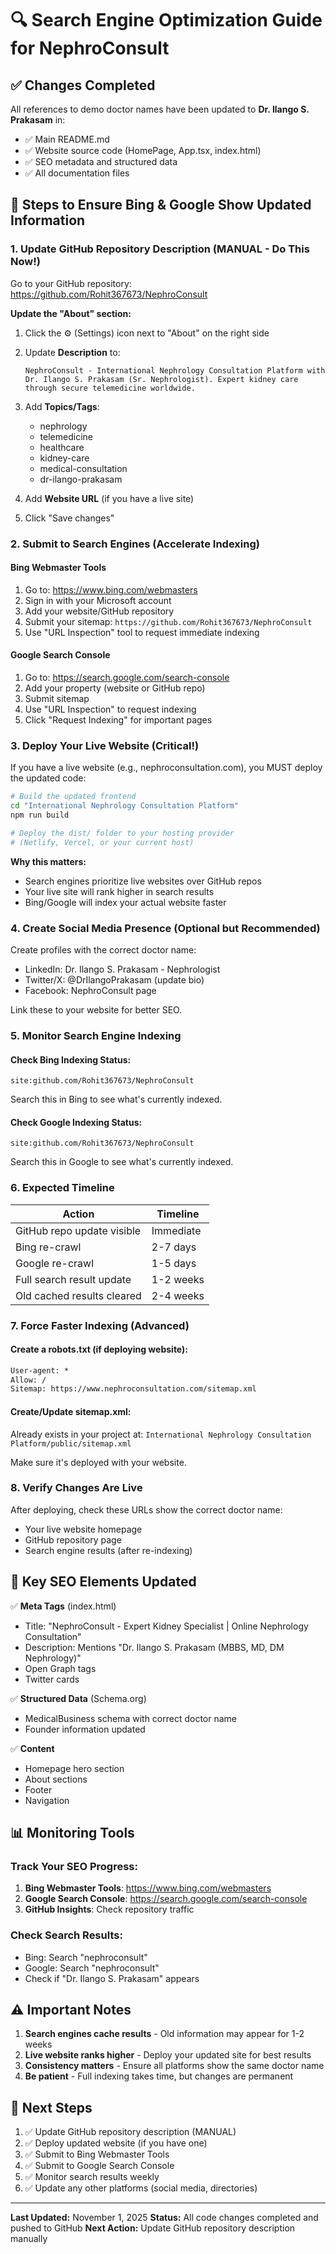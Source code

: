 # 🔍 Search Engine Optimization Guide for NephroConsult

## ✅ Changes Completed

All references to demo doctor names have been updated to **Dr. Ilango S. Prakasam** in:
- ✅ Main README.md
- ✅ Website source code (HomePage, App.tsx, index.html)
- ✅ SEO metadata and structured data
- ✅ All documentation files

## 🚀 Steps to Ensure Bing & Google Show Updated Information

### 1. **Update GitHub Repository Description** (MANUAL - Do This Now!)

Go to your GitHub repository: https://github.com/Rohit367673/NephroConsult

**Update the "About" section:**
1. Click the ⚙️ (Settings) icon next to "About" on the right side
2. Update **Description** to:
   ```
   NephroConsult - International Nephrology Consultation Platform with Dr. Ilango S. Prakasam (Sr. Nephrologist). Expert kidney care through secure telemedicine worldwide.
   ```
3. Add **Topics/Tags**:
   - nephrology
   - telemedicine
   - healthcare
   - kidney-care
   - medical-consultation
   - dr-ilango-prakasam

4. Add **Website URL** (if you have a live site)

5. Click "Save changes"

### 2. **Submit to Search Engines** (Accelerate Indexing)

#### Bing Webmaster Tools
1. Go to: https://www.bing.com/webmasters
2. Sign in with your Microsoft account
3. Add your website/GitHub repository
4. Submit your sitemap: `https://github.com/Rohit367673/NephroConsult`
5. Use "URL Inspection" tool to request immediate indexing

#### Google Search Console
1. Go to: https://search.google.com/search-console
2. Add your property (website or GitHub repo)
3. Submit sitemap
4. Use "URL Inspection" to request indexing
5. Click "Request Indexing" for important pages

### 3. **Deploy Your Live Website** (Critical!)

If you have a live website (e.g., nephroconsultation.com), you MUST deploy the updated code:

```bash
# Build the updated frontend
cd "International Nephrology Consultation Platform"
npm run build

# Deploy the dist/ folder to your hosting provider
# (Netlify, Vercel, or your current host)
```

**Why this matters:**
- Search engines prioritize live websites over GitHub repos
- Your live site will rank higher in search results
- Bing/Google will index your actual website faster

### 4. **Create Social Media Presence** (Optional but Recommended)

Create profiles with the correct doctor name:
- LinkedIn: Dr. Ilango S. Prakasam - Nephrologist
- Twitter/X: @DrIlangoPrakasam (update bio)
- Facebook: NephroConsult page

Link these to your website for better SEO.

### 5. **Monitor Search Engine Indexing**

#### Check Bing Indexing Status:
```
site:github.com/Rohit367673/NephroConsult
```
Search this in Bing to see what's currently indexed.

#### Check Google Indexing Status:
```
site:github.com/Rohit367673/NephroConsult
```
Search this in Google to see what's currently indexed.

### 6. **Expected Timeline**

| Action | Timeline |
|--------|----------|
| GitHub repo update visible | Immediate |
| Bing re-crawl | 2-7 days |
| Google re-crawl | 1-5 days |
| Full search result update | 1-2 weeks |
| Old cached results cleared | 2-4 weeks |

### 7. **Force Faster Indexing** (Advanced)

#### Create a robots.txt (if deploying website):
```txt
User-agent: *
Allow: /
Sitemap: https://www.nephroconsultation.com/sitemap.xml
```

#### Create/Update sitemap.xml:
Already exists in your project at:
`International Nephrology Consultation Platform/public/sitemap.xml`

Make sure it's deployed with your website.

### 8. **Verify Changes Are Live**

After deploying, check these URLs show the correct doctor name:
- Your live website homepage
- GitHub repository page
- Search engine results (after re-indexing)

## 🎯 Key SEO Elements Updated

✅ **Meta Tags** (index.html)
- Title: "NephroConsult - Expert Kidney Specialist | Online Nephrology Consultation"
- Description: Mentions "Dr. Ilango S. Prakasam (MBBS, MD, DM Nephrology)"
- Open Graph tags
- Twitter cards

✅ **Structured Data** (Schema.org)
- MedicalBusiness schema with correct doctor name
- Founder information updated

✅ **Content**
- Homepage hero section
- About sections
- Footer
- Navigation

## 📊 Monitoring Tools

### Track Your SEO Progress:
1. **Bing Webmaster Tools**: https://www.bing.com/webmasters
2. **Google Search Console**: https://search.google.com/search-console
3. **GitHub Insights**: Check repository traffic

### Check Search Results:
- Bing: Search "nephroconsult"
- Google: Search "nephroconsult"
- Check if "Dr. Ilango S. Prakasam" appears

## ⚠️ Important Notes

1. **Search engines cache results** - Old information may appear for 1-2 weeks
2. **Live website ranks higher** - Deploy your updated site for best results
3. **Consistency matters** - Ensure all platforms show the same doctor name
4. **Be patient** - Full indexing takes time, but changes are permanent

## 🔄 Next Steps

1. ✅ Update GitHub repository description (MANUAL)
2. ✅ Deploy updated website (if you have one)
3. ✅ Submit to Bing Webmaster Tools
4. ✅ Submit to Google Search Console
5. ✅ Monitor search results weekly
6. ✅ Update any other platforms (social media, directories)

---

**Last Updated:** November 1, 2025
**Status:** All code changes completed and pushed to GitHub
**Next Action:** Update GitHub repository description manually
